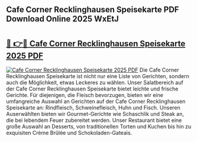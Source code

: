 ## Cafe Corner Recklinghausen Speisekarte PDF Download Online 2025 WxEtJ

# <h2><a href="http://gc84yug.nevu.top/?p=Cafe+Corner+Recklinghausen+Speisekarte">🔗 👉🔴 Cafe Corner Recklinghausen Speisekarte 2025 PDF</a></h2>

[![Cafe Corner Recklinghausen Speisekarte 2025 PDF](https://i.imgur.com/dBaPXMq.png)](http://gc84yug.nevu.top/?p=Cafe+Corner+Recklinghausen+Speisekarte)
Die Cafe Corner Recklinghausen Speisekarte ist nicht nur eine Liste von Gerichten, sondern auch die Möglichkeit, etwas Leckeres zu wählen. Unser Salatbereich auf der Cafe Corner Recklinghausen Speisekarte bietet leichte und frische Gerichte. Für diejenigen, die Fleisch bevorzugen, bieten wir eine umfangreiche Auswahl an Gerichten auf der Cafe Corner Recklinghausen Speisekarte an: Rindfleisch, Schweinefleisch, Huhn und Fisch. Unseren Auserwählten bieten wir Gourmet-Gerichte wie Schaschlik und Steak an, die bei lebendem Feuer zubereitet werden. Unser Restaurant bietet eine große Auswahl an Desserts, von traditionellen Torten und Kuchen bis hin zu exquisiten Crème Brûlée und Schokoladen-Gateais.
